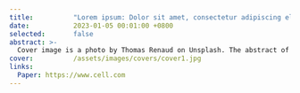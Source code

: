 ```yaml
---
title:          "Lorem ipsum: Dolor sit amet, consectetur adipiscing elit"
date:           2023-01-05 00:01:00 +0800
selected:       false
abstract: >-
  Cover image is a photo by Thomas Renaud on Unsplash. The abstract of the publication is meant to be a TLDR (very brief summary with 1~2 sentences) of your paper.
cover:          /assets/images/covers/cover1.jpg
links:
  Paper: https://www.cell.com
---
```

